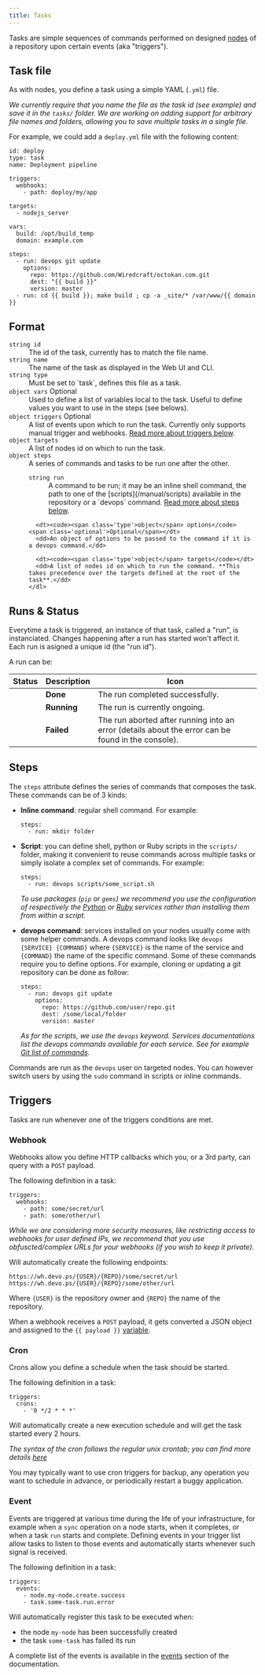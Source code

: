 ```yaml
---
title: Tasks
---
```


Tasks are simple sequences of commands performed on designed [nodes](/manual/nodes) of a repository upon certain events (aka "triggers").

## Task file

As with nodes, you define a task using a simple YAML (`.yml`) file.

*We currently require that you name the file as the task id (see example) and save it in the `tasks/` folder. We are working on adding support for arbitrary file names and folders, allowing you to save multiple tasks in a single file.*

For example, we could add a `deploy.yml` file with the following content:

    id: deploy
    type: task
    name: Deployment pipeline

    triggers:
      webhooks:
        - path: deploy/my/app
    
    targets:
      - nodejs_server
    
    vars:
      build: /opt/build_temp
      domain: example.com
    
    steps:
      - run: devops git update
        options:
          repo: https://github.com/Wiredcraft/octokan.com.git
          dest: "{{ build }}"
          version: master
      - run: cd {{ build }}; make build ; cp -a _site/* /var/www/{{ domain }}

## Format

<dl>
  <dt><code><span class='type'>string</span> id</code></dt>
  <dd>The id of the task, currently has to match the file name.</dd>

  <dt><code><span class='type'>string</span> name</code></dt>
  <dd>The name of the task as displayed in the Web UI and CLI.</dd>

  <dt><code><span class='type'>string</span> type</code></dt>
  <dd>Must be set to `task`, defines this file as a task.</dd>
  
  <dt><code><span class='type'>object</span> vars</code> <span class='optional'>Optional</span></dt>
  <dd>Used to define a list of variables local to the task. Useful to define values you want to use in the steps (see belows).</dd>

  <dt><code><span class='type'>object</span> triggers</code> <span class='optional'>Optional</span></dt>
  <dd>A list of events upon which to run the task. Currently only supports manual trigger and webhooks. <a href='#triggers'>Read more about triggers below</a>.</dd>

  <dt><code><span class='type'>object</span> targets</code></dt>
  <dd>A list of nodes id on which to run the task.</dd>

  <dt><code><span class='type'>object</span> steps</code></dt>
  <dd>
    A series of commands and tasks to be run one after the other.
    <dl>
      <dt><code><span class='type'>string</span> run</code></dt>
      <dd>A command to be run; it may be an inline shell command, the path to one of the [scripts](/manual/scripts) available in the repository or a `devops` command. <a href='#steps'>Read more about steps below</a>.</dd>
      
      <dt><code><span class='type'>object</span> options</code> <span class='optional'>Optional</span></dt>
      <dd>An object of options to be passed to the command if it is a devops command.</dd>

      <dt><code><span class='type'>object</span> targets</code></dt>
      <dd>A list of nodes id on which to run the command. **This takes precedence over the targets defined at the root of the task**.</dd>
    </dl>
  </dd>
</dl>

## Runs & Status

Everytime a task is triggered, an instance of that task, called a "run", is instanciated. Changes happening after a run has started won't affect it. Each run is asigned a unique id (the "run id").

A run can be:

Status | Description | Icon
--- | --- | ---
<span class='icon done'></span> | **Done** | The run completed successfully.
<span class='icon running'></span> | **Running** | The run is currently ongoing.
 <span class='icon error'></span> | **Failed** | The run aborted after running into an error (details about the error can be found in the console).

## Steps

The `steps` attribute defines the series of commands that composes the task. These commands can be of 3 kinds:

- **Inline command**: regular shell command. For example:

      steps:
        - run: mkdir folder

- **Script**: you can define shell, python or Ruby scripts in the `scripts/` folder, making it convenient to reuse commands across multiple tasks or simply isolate a complex set of commands. For example:

      steps:
        - run: devops scripts/some_script.sh

    *To use packages (`pip` or `gems`) we recommend you use the configuration of respectively the [Python](/services/python) or [Ruby](/services/ruby) services rather than installing them from within a script.*

- **devops command**: services installed on your nodes usually come with some helper commands. A devops command looks like `devops {SERVICE} {COMMAND}` where `{SERVICE}` is the name of the service and `{COMMAND}` the name of the specific command. Some of these commands require you to define options. For example, cloning or updating a git repository can be done as follow:

      steps:
        - run: devops git update
          options:
            repo: https://github.com/user/repo.git
            dest: /some/local/folder
            version: master

    *As for the scripts, we use the `devops` keyword. Services documentations list the devops commands available for each service. See for example [Git list of commands](/services/git#commands).*

Commands are run as the `devops` user on targeted nodes. You can however switch users by using the `sudo` command in scripts or inline commands.

## Triggers

Tasks are run whenever one of the triggers conditions are met.

### Webhook

Webhooks allow you define HTTP callbacks which you, or a 3rd party, can query with a `POST` payload.

The following definition in a task:

    triggers:
      webhooks:
        - path: some/secret/url
        - path: some/other/url

*While we are considering more security measures, like restricting access to webhooks for user defined IPs, we recommend that you use obfuscted/complex URLs for your webhooks (if you wish to keep it private).*

Will automatically create the following endpoints:

    https://wh.devo.ps/{USER}/{REPO}/some/secret/url
    https://wh.devo.ps/{USER}/{REPO}/some/other/url

Where `{USER}` is the repository owner and `{REPO}` the name of the repository.

When a webhook receives a `POST` payload, it gets converted a JSON object and assigned to the `{{ payload }}` [variable](/manual/variables).

### Cron

Crons allow you define a schedule when the task should be started.

The following definition in a task:

    triggers:
      crons:
        - '0 */2 * * *'

Will automatically create a new execution schedule and will get the task started every 2 hours.

*The syntax of the cron follows the regular unix crontab; you can find more details [here](https://en.wikipedia.org/wiki/Cron)*

You may typically want to use cron triggers for backup, any operation you want to schedule in advance, or periodically restart a buggy application.

### Event

Events are triggered at various time during the life of your infrastructure, for example when a `sync` operation on a node starts, when it completes, or when a task `run` starts and complete. Defining events in your trigger list allow tasks to listen to those events and automatically starts whenever such signal is received.

The following definition in a task:

    triggers:
      events:
        - node.my-node.create.success
        - task.some-task.run.error

Will automatically register this task to be executed when:

- the node `my-node` has been successfully created
- the task `some-task` has failed its run

A complete list of the events is available in the [events](/manual/events/) section of the documentation.


